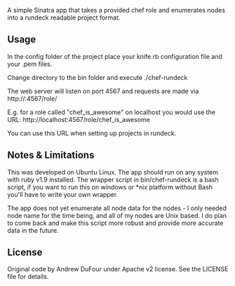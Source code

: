 A simple Sinatra app that takes a provided chef role and enumerates nodes into a rundeck readable project format.

## Usage

In the config folder of the project place your knife.rb configuration file and your .pem files.

Change directory to the bin folder and execute ./chef-rundeck

The web server will listen on port 4567 and requests are made via http://<host>:4567/role/<role name>

E.g. for a role called "chef_is_awesome" on localhost you would use the URL: http://localhost:4567/role/chef_is_awesome

You can use this URL when setting up projects in rundeck.

## Notes & Limitations

This was developed on Ubuntu Linux. The app should run on any system with ruby v1.9 installed. The wrapper script in bin/chef-rundeck is a bash script, if you want to run this on windows or *nix platform without Bash you'll have to write your own wrapper.

The app does not yet enumerate all node data for the nodes - I only needed node name for the time being, and all of my nodes are Unix based. I do plan to come back and make this script more robust and provide more accurate data in the future.

## License

Original code by Andrew DuFour under Apache v2 license. See the LICENSE file for details.